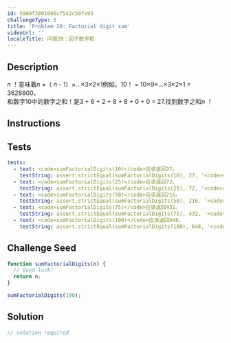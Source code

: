 ```yaml
---
id: 5900f3801000cf542c50fe93
challengeType: 5
title: 'Problem 20: Factorial digit sum'
videoUrl: ''
localeTitle: 问题20：因子数字和
---
```


## Description
<section id="description"> <var>n</var> ！意味着<var>n</var> ×（ <var>n</var> -  1）×...×3×2×1例如，10！ = 10×9×...×3×2×1 = 3628800， <br>和数字10中的数字之和！是3 + 6 + 2 + 8 + 8 + 0 + 0 = 27.找到数字之和<var>n</var> ！ </section>

## Instructions
<section id="instructions">
</section>

## Tests
<section id='tests'>

```yml
tests:
  - text: <code>sumFactorialDigits(10)</code>应该返回27。
    testString: assert.strictEqual(sumFactorialDigits(10), 27, '<code>sumFactorialDigits(10)</code> should return 27.');
  - text: <code>sumFactorialDigits(25)</code>应该返回72。
    testString: assert.strictEqual(sumFactorialDigits(25), 72, '<code>sumFactorialDigits(25)</code> should return 72.');
  - text: <code>sumFactorialDigits(50)</code>应该返回216。
    testString: assert.strictEqual(sumFactorialDigits(50), 216, '<code>sumFactorialDigits(50)</code> should return 216.');
  - text: <code>sumFactorialDigits(75)</code>应该返回432。
    testString: assert.strictEqual(sumFactorialDigits(75), 432, '<code>sumFactorialDigits(75)</code> should return 432.');
  - text: <code>sumFactorialDigits(100)</code>应该返回648。
    testString: assert.strictEqual(sumFactorialDigits(100), 648, '<code>sumFactorialDigits(100)</code> should return 648.');

```

</section>

## Challenge Seed
<section id='challengeSeed'>

<div id='js-seed'>

```js
function sumFactorialDigits(n) {
  // Good luck!
  return n;
}

sumFactorialDigits(100);

```

</div>



</section>

## Solution
<section id='solution'>

```js
// solution required
```
</section>
